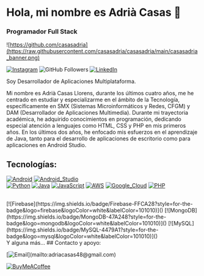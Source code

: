 # Hola, mi nombre es Adrià Casas 👋
### Programador Full Stack

![https://github.com/casasadria](https://raw.githubusercontent.com/casasadria/casasadria/main/casasadria_banner.png)

[![Instagram](https://img.shields.io/badge/Instagram-@casas_adria-E4405F?style=for-the-badge&logo=instagram&logoColor=white&labelColor=101010)](https://instagram.com/casas_adria)
![GitHub Followers](https://img.shields.io/github/followers/casasadria?style=social)
[![LinkedIn](https://img.shields.io/badge/LinkedIn-Adria_Casas-0077B5?style=for-the-badge&logo=linkedin&logoColor=white&labelColor=101010)](https://www.linkedin.com/in/adriàcasasllorens/)


Soy Desarrollador de Aplicaciones Multiplataforma.

Mi nombre es Adrià Casas Llorens,
durante los últimos cuatro años, me he centrado en estudiar y especializarme en el ámbito de la Tecnología, específicamente en SMX (Sistemas Microinformáticos y Redes, CFGM) y DAM (Desarrollador de Aplicaciones Multimedia). Durante mi trayectoria académica, he adquirido conocimientos en programación, dedicando especial atención a lenguajes como HTML, CSS y PHP en mis primeros años. En los últimos dos años, he enfocado mis esfuerzos en el aprendizaje de Java, tanto para el desarrollo de aplicaciones de escritorio como para aplicaciones en Android Studio.


## Tecnologías:
[![Android](https://img.shields.io/badge/Android-3DDC84?style=for-the-badge&logo=android&logoColor=white&labelColor=101010)]()
[![Android_Studio](https://img.shields.io/badge/Android_Studio-3DDC84?style=for-the-badge&logo=android-studio&logoColor=white&labelColor=101010)]()
</br>
[![Python](https://img.shields.io/badge/Python-yellow?style=for-the-badge&logo=python&logoColor=white&labelColor=101010)]()
[![Java](https://img.shields.io/badge/Java-007396?style=for-the-badge&logo=java&logoColor=white&labelColor=101010)]()
[![JavaScript](https://img.shields.io/badge/JavaScript-F7DF1E?style=for-the-badge&logo=javascript&logoColor=white&labelColor=101010)]()
[![AWS](https://img.shields.io/badge/AWS-232F3E?style=for-the-badge&logo=amazon-aws&logoColor=white&labelColor=101010)]()
[![Google_Cloud](https://img.shields.io/badge/Google_Cloud-4285F4?style=for-the-badge&logo=googlecloud&logoColor=white&labelColor=101010)]()
[![PHP](https://img.shields.io/badge/php-4285F4?style=for-the-badge&logo=php&logoColor=white&labelColor=101010)]()

</br>
[![Firebase](https://img.shields.io/badge/Firebase-FFCA28?style=for-the-badge&logo=firebase&logoColor=white&labelColor=101010)]()
[![MongoDB](https://img.shields.io/badge/MongoDB-47A248?style=for-the-badge&logo=mongodb&logoColor=white&labelColor=101010)]()
[![MySQL](https://img.shields.io/badge/MySQL-4479A1?style=for-the-badge&logo=mysql&logoColor=white&labelColor=101010)]()
</br>
Y alguna más...
## Contacto y apoyo:

[![Email](https://img.shields.io/badge/adriacasas48@gmail.com-email_personal_(respuesta_lenta)-D14836?style=for-the-badge&logo=gmail&logoColor=white&labelColor=101010)](mailto:adriacasas48@gmail.com)

[![BuyMeACoffee](https://img.shields.io/badge/VIsita-LearnTrack-FFDD00?style=for-the-badge&logo=buy-me-a-coffee&logoColor=white&labelColor=101010)](https://www.learntrack.cat)
